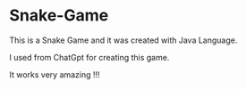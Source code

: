 # Snake-Game
This is a Snake Game and it was created with Java Language.

I used from ChatGpt for creating this game.

It works very amazing !!!
